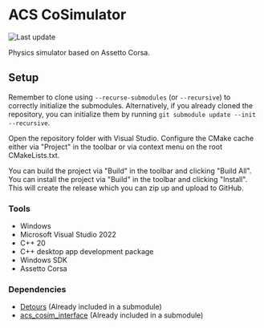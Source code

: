 # ACS CoSimulator

![Last update](https://img.shields.io/badge/Last%20update-06%2F03%2F2025-blue)

Physics simulator based on Assetto Corsa.

## Setup

Remember to clone using `--recurse-submodules` (or `--recursive`) to correctly initialize the submodules.
Alternatively, if you already cloned the repository, you can initialize them by running `git submodule update --init --recursive`.

Open the repository folder with Visual Studio.
Configure the CMake cache either via "Project" in the toolbar or via context menu on the root CMakeLists.txt.

You can build the project via "Build" in the toolbar and clicking "Build All".
You can install the project via "Build" in the toolbar and clicking "Install". This will create the release which you can zip up and upload to GitHub.

### Tools

- Windows
- Microsoft Visual Studio 2022
- C++ 20
- C++ desktop app development package
- Windows SDK
- Assetto Corsa

### Dependencies

- [Detours](https://github.com/microsoft/Detours) (Already included in a submodule)
- [acs_cosim_interface](https://github.com/mmr-driverless/acs_cosim_interface) (Already included in a submodule)
